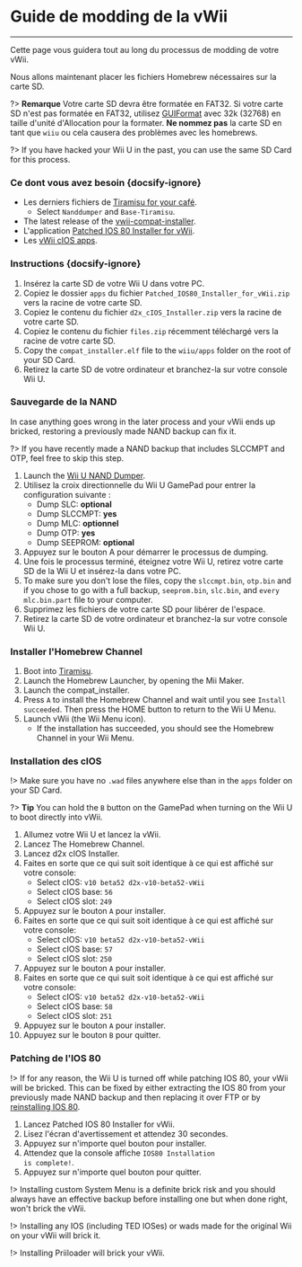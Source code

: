 # Guide de modding de la vWii
---
Cette page vous guidera tout au long du processus de modding de votre vWii.

Nous allons maintenant placer les fichiers Homebrew nécessaires sur la carte SD.

?> **Remarque** Votre carte SD devra être formatée en FAT32. Si votre carte SD n'est pas formatée en FAT32, utilisez [GUIFormat](http://ridgecrop.co.uk/index.htm?guiformat.htm) avec 32k (32768) en taille d'unité d'Allocation pour la formater. **Ne nommez pas** la carte SD en tant que `wiiu` ou cela causera des problèmes avec les homebrews.

?> If you have hacked your Wii U in the past, you can use the same SD Card for this process.



### Ce dont vous avez besoin {docsify-ignore}

- Les derniers fichiers de [Tiramisu for your café](https://tiramisu.foryour.cafe).
    - Select `Nanddumper` and `Base-Tiramisu`.
- The latest release of the [vwii-compat-installer](https://github.com/TheLordScruffy/vwii-compat-installer/releases).
- L'application <a href="docs/files/Patched_IOS80_Installer_for_vWii.zip" download>Patched IOS 80 Installer for vWii</a>.
- Les <a href ="docs/files/d2x_cIOS_Installer.zip" download>vWii cIOS apps</a>.

### Instructions {docsify-ignore}

1. Insérez la carte SD de votre Wii U dans votre PC.
1. Copiez le dossier `apps` du fichier <code>Patched_<wbr>IOS80_<wbr>Installer_<wbr>for_<wbr>vWii<wbr>.zip</code> vers la racine de votre carte SD.
1. Copiez le contenu du fichier <code>d2x_<wbr>cIOS_<wbr>Installer<wbr>.zip</code> vers la racine de votre carte SD.
1. Copiez le contenu du fichier `files.zip` récemment téléchargé vers la racine de votre carte SD.
1. Copy the `compat_installer.elf` file to the `wiiu/apps` folder on the root of your SD Card.
1. Retirez la carte SD de votre ordinateur et branchez-la sur votre console Wii U.

### Sauvegarde de la NAND

In case anything goes wrong in the later process and your vWii ends up bricked, restoring a previously made NAND backup can fix it.

?> If you have recently made a NAND backup that includes SLCCMPT and OTP, feel free to skip this step.

1. Launch the [Wii U NAND Dumper](vwii/browser-exploit).
1. Utilisez la croix directionnelle du Wii U GamePad pour entrer la configuration suivante :
    - Dump SLC: **optional**
    - Dump SLCCMPT: **yes**
    - Dump MLC: **optionnel**
    - Dump OTP: **yes**
    - Dump SEEPROM: **optional**
1. Appuyez sur le bouton A pour démarrer le processus de dumping.
1. Une fois le processus terminé, éteignez votre Wii U, retirez votre carte SD de la Wii U et insérez-la dans votre PC.
1. To make sure you don't lose the files, copy the `slccmpt.bin`, `otp.bin` and if you chose to go with a full backup, `seeprom.bin`, `slc.bin`, and `every mlc.bin.part` file to your computer.
1. Supprimez les fichiers de votre carte SD pour libérer de l'espace.
1. Retirez la carte SD de votre ordinateur et branchez-la sur votre console Wii U.

### Installer l'Homebrew Channel

1. Boot into [Tiramisu](vwii/browser-exploit).
1. Launch the Homebrew Launcher, by opening the Mii Maker.
1. Launch the compat_installer.
1. Press `A` to install the Homebrew Channel and wait until you see `Install succeeded`. Then press the HOME button to return to the Wii U Menu.
1. Launch vWii (the Wii Menu icon).
   - If the installation has succeeded, you should see the Homebrew Channel in your Wii Menu.

### Installation des cIOS

!> Make sure you have no `.wad` files anywhere else than in the `apps` folder on your SD Card.

?> **Tip** You can hold the `B` button on the GamePad when turning on the Wii U to boot directly into vWii.

1. Allumez votre Wii U et lancez la vWii.
1. Lancez The Homebrew Channel.
1. Lancez d2x cIOS Installer.
1. Faites en sorte que ce qui suit soit identique à ce qui est affiché sur votre console:
    - Select cIOS: `v10 beta52 d2x-v10-beta52-vWii`
    - Select cIOS base: `56`
    - Select cIOS slot: `249`
1. Appuyez sur le bouton `A` pour installer.
1. Faites en sorte que ce qui suit soit identique à ce qui est affiché sur votre console:
    - Select cIOS: `v10 beta52 d2x-v10-beta52-vWii`
    - Select cIOS base: `57`
    - Select cIOS slot: `250`
1. Appuyez sur le bouton `A` pour installer.
1. Faites en sorte que ce qui suit soit identique à ce qui est affiché sur votre console:
    - Select cIOS: `v10 beta52 d2x-v10-beta52-vWii`
    - Select cIOS base: `58`
    - Select cIOS slot: `251`
1. Appuyez sur le bouton `A` pour installer.
1. Appuyez sur le bouton `B` pour quitter.

### Patching de l'IOS 80

!> If for any reason, the Wii U is turned off while patching IOS 80, your vWii will be bricked. This can be fixed by either extracting the IOS 80 from your previously made NAND backup and then replacing it over FTP or by [reinstalling IOS 80](recover-vwii-ioses-channels).

1. Lancez Patched IOS 80 Installer for vWii.
1. Lisez l'écran d'avertissement et attendez 30 secondes.
1. Appuyez sur n'importe quel bouton pour installer.
1. Attendez que la console affiche <code>IOS80 <wbr>Installation <wbr>is <wbr>complete!</code>.
1. Appuyez sur n'importe quel bouton pour quitter.

!> Installing custom System Menu is a definite brick risk and you should always have an effective backup before installing one but when done right, won't brick the vWii.

!> Installing any IOS (including TED IOSes) or wads made for the original Wii on your vWii will brick it.

!> Installing Priiloader will brick your vWii.
